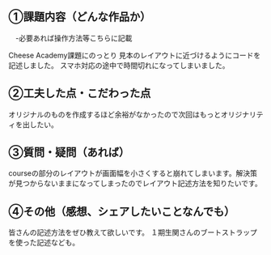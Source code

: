 ## ①課題内容（どんな作品か）
　-必要あれば操作方法等こちらに記載

Cheese Academy課題にのっとり
見本のレイアウトに近づけるようにコードを記述しました。
スマホ対応の途中で時間切れになってしまいました。


## ②工夫した点・こだわった点
オリジナルのものを作成するほど余裕がなかったので次回はもっとオリジナリティを出したい。



## ③質問・疑問（あれば）
courseの部分のレイアウトが画面幅を小さくすると崩れてしまいます。解決策が見つからないままになってしまったのでレイアウト記述方法を知りたいです。



## ④その他（感想、シェアしたいことなんでも）
皆さんの記述方法をぜひ教えて欲しいです。
１期生関さんのブートストラップを使った記述なども。
